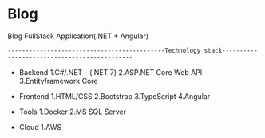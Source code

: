 # Blog
Blog FullStack Application(.NET + Angular)

    --------------------------------------------Technology stack---------------------------------------------
- Backend
  1.C#/.NET - (.NET 7)
  2.ASP.NET Core Web API
  3.Entityframework Core
  
- Frontend
  1.HTML/CSS
  2.Bootstrap
  3.TypeScript
  4.Angular
  
- Tools
  1.Docker
  2.MS SQL Server
  
- Cloud
  1.AWS

